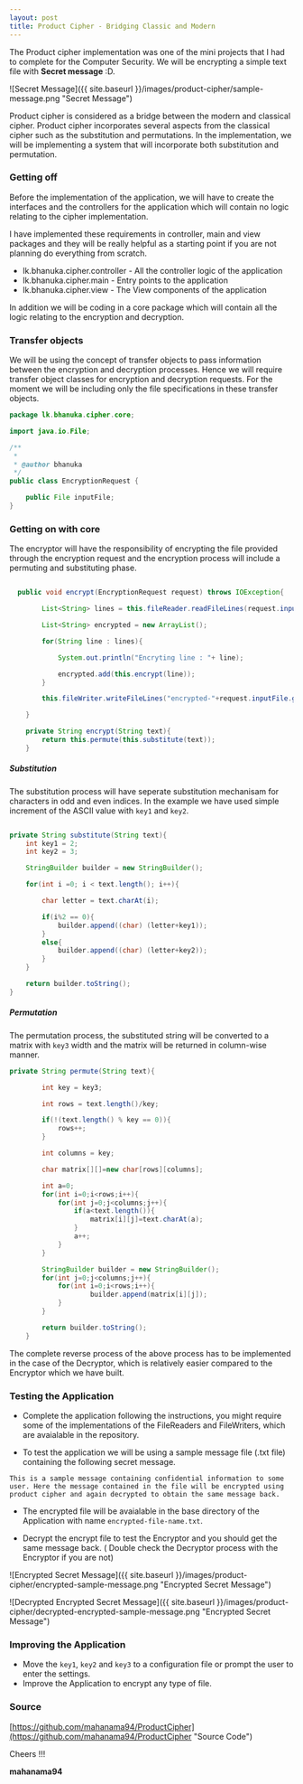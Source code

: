 ```yaml
---
layout: post
title: Product Cipher - Bridging Classic and Modern
---
```


The Product cipher implementation was one of the mini projects that I had to complete for the Computer Security.
We will be encrypting a simple text file with **Secret message** :D.

![Secret Message]({{ site.baseurl }}/images/product-cipher/sample-message.png "Secret Message")

Product cipher is considered as a bridge between the modern and classical cipher. Product cipher incorporates several aspects from the classical
cipher such as the substitution and permutations. In the implementation, we will be implementing a system that will incorporate both substitution and permutation.

### Getting off

Before the implementation of the application, we will have to create the interfaces and the controllers for the application which will contain
no logic relating to the cipher implementation.

I have implemented these requirements in controller, main and view packages and they will be really helpful as a starting point if you are not planning do everything from scratch.

- lk.bhanuka.cipher.controller  - All the controller logic of the application
- lk.bhanuka.cipher.main        - Entry points to the application
- lk.bhanuka.cipher.view        - The View components of the application

In addition we will be coding in a core package which will contain all the logic relating to the encryption and decryption.

### Transfer objects

We will be using the concept of transfer objects to pass information between the encryption and decryption processes. Hence we will require transfer object classes for encryption and decryption requests. For the moment we will be including only the file specifications in these transfer objects.

``` java
package lk.bhanuka.cipher.core;

import java.io.File;

/**
 *
 * @author bhanuka
 */
public class EncryptionRequest {

    public File inputFile;
}
```

### Getting on with core

The encryptor will have the responsibility of encrypting the file provided through the encryption request and the encryption process will include a permuting and substituting phase.

``` java

  public void encrypt(EncryptionRequest request) throws IOException{

        List<String> lines = this.fileReader.readFileLines(request.inputFile);

        List<String> encrypted = new ArrayList();

        for(String line : lines){

            System.out.println("Encryting line : "+ line);

            encrypted.add(this.encrypt(line));
        }

        this.fileWriter.writeFileLines("encrypted-"+request.inputFile.getName(), encrypted);

    }

    private String encrypt(String text){
        return this.permute(this.substitute(text));
    }
  ```
##### Substitution

The substitution process will have seperate substitution mechanisam for characters in odd and even indices. In the example we have used simple increment of the ASCII value with `key1` and `key2`.

``` java

private String substitute(String text){
    int key1 = 2;
    int key2 = 3;

    StringBuilder builder = new StringBuilder();

    for(int i =0; i < text.length(); i++){

        char letter = text.charAt(i);

        if(i%2 == 0){
            builder.append((char) (letter+key1));
        }
        else{
            builder.append((char) (letter+key2));
        }
    }

    return builder.toString();
}
```

##### Permutation

The permutation process, the substituted string will be converted to a matrix with `key3` width and the matrix will be returned in column-wise manner.

``` java
private String permute(String text){

        int key = key3;

        int rows = text.length()/key;

        if(!(text.length() % key == 0)){
            rows++;
        }

        int columns = key;       

        char matrix[][]=new char[rows][columns];

        int a=0;
        for(int i=0;i<rows;i++){
            for(int j=0;j<columns;j++){
                if(a<text.length()){
                    matrix[i][j]=text.charAt(a);
                }
                a++;
            }
        }

        StringBuilder builder = new StringBuilder();
        for(int j=0;j<columns;j++){
            for(int i=0;i<rows;i++){
                    builder.append(matrix[i][j]);
            }
        }        

        return builder.toString();
    }
```

The complete reverse process of the above process has to be implemented in the case of the Decryptor, which is relatively easier compared to the Encryptor which we have built.

### Testing the Application

- Complete the application following the instructions, you might require some of the implementations of the FileReaders and FileWriters, which are avaialable in the repository.

- To test the application we will be using a sample message file (.txt file) containing the following secret message.

`This is a sample message containing confidential information to some user. Here the message contained in the file will be encrypted using product cipher and again decrypted to obtain the same message back.`

- The encrypted file will be avaialable in the base directory of the Application with name `encrypted-file-name.txt`.

- Decrypt the encrypt file to test the Encryptor and you should get the same message back. ( Double check the Decryptor process with the Encryptor if you are not)

![Encrypted Secret Message]({{ site.baseurl }}/images/product-cipher/encrypted-sample-message.png "Encrypted Secret Message")


![Decrypted Encrypted Secret Message]({{ site.baseurl }}/images/product-cipher/decrypted-encrypted-sample-message.png "Encrypted Secret Message")

### Improving the Application

- Move the `key1`, `key2` and `key3` to a configuration file or prompt the user to enter the settings.
- Improve the Application to encrypt any type of file.


### Source

[https://github.com/mahanama94/ProductCipher](https://github.com/mahanama94/ProductCipher "Source Code")


Cheers !!!

**mahanama94**
